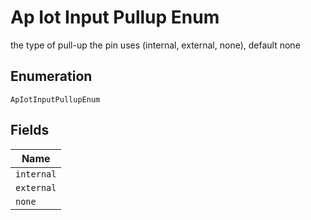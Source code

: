 
# Ap Iot Input Pullup Enum

the type of pull-up the pin uses (internal, external, none), default none

## Enumeration

`ApIotInputPullupEnum`

## Fields

| Name |
|  --- |
| `internal` |
| `external` |
| `none` |

